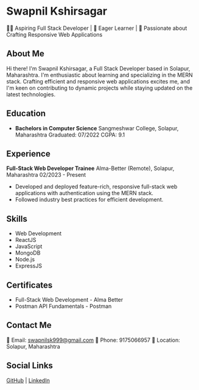 # Swapnil Kshirsagar
👨‍💻 Aspiring Full Stack Developer | 🌱 Eager Learner | 🚀 Passionate about Crafting Responsive Web Applications

## About Me
Hi there! I'm Swapnil Kshirsagar, a Full Stack Developer based in Solapur, Maharashtra. I'm enthusiastic about learning and specializing in the MERN stack. Crafting efficient and responsive web applications excites me, and I'm keen on contributing to dynamic projects while staying updated on the latest technologies.

## Education
- **Bachelors in Computer Science**
  Sangmeshwar College, Solapur, Maharashtra
  Graduated: 07/2022
  CGPA: 9.1

## Experience
**Full-Stack Web Developer Trainee**
Alma-Better (Remote), Solapur, Maharashtra
02/2023 - Present
- Developed and deployed feature-rich, responsive full-stack web applications with authentication using the MERN stack.
- Followed industry best practices for efficient development.

## Skills
- Web Development
- ReactJS
- JavaScript
- MongoDB
- Node.js
- ExpressJS

## Certificates
- Full-Stack Web Development - Alma Better
- Postman API Fundamentals - Postman

## Contact Me
📧 Email: swapnilsk999@gmail.com
📱 Phone: 9175066957
📍 Location: Solapur, Maharashtra

## Social Links
[GitHub](#) | [LinkedIn](#)
